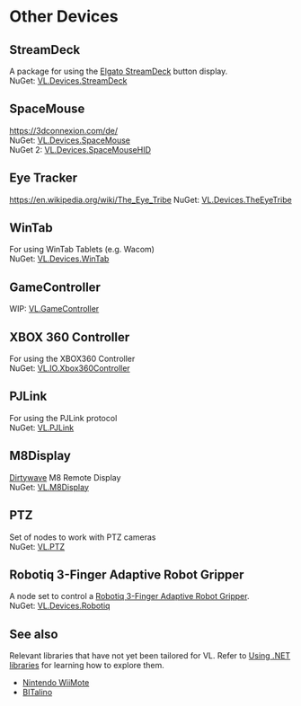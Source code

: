 # Other Devices

## StreamDeck
A package for using the [Elgato StreamDeck](https://www.elgato.com/us/en/p/stream-deck-mk2-black) button display.  
NuGet: [VL.Devices.StreamDeck](https://www.nuget.org/packages/VL.Devices.StreamDeck)

## SpaceMouse
https://3dconnexion.com/de/  
NuGet: [VL.Devices.SpaceMouse](https://www.nuget.org/packages/VL.Devices.SpaceMouse)  
NuGet 2: [VL.Devices.SpaceMouseHID](https://www.nuget.org/packages/VL.Devices.SpaceMouseHID)

## Eye Tracker
https://en.wikipedia.org/wiki/The_Eye_Tribe
NuGet: [VL.Devices.TheEyeTribe](https://www.nuget.org/packages/VL.Devices.TheEyeTribe)

## WinTab
For using WinTab Tablets (e.g. Wacom)  
NuGet: [VL.Devices.WinTab](https://www.nuget.org/packages/VL.Devices.WinTab)

## GameController
WIP: [VL.GameController](https://forum.vvvv.org/t/vl-gamecontroller/20570)

## XBOX 360 Controller
For using the XBOX360 Controller  
NuGet: [VL.IO.Xbox360Controller](https://www.nuget.org/packages/VL.IO.Xbox360Controller)
 		
## PJLink
For using the PJLink protocol  
NuGet: [VL.PJLink](https://www.nuget.org/packages/VL.PJLink) 

## M8Display
[Dirtywave](https://dirtywave.com/) M8 Remote Display  
NuGet: [VL.M8Display](https://www.nuget.org/packages/VL.M8Display)

## PTZ
Set of nodes to work with PTZ cameras  
NuGet: [VL.PTZ](https://www.nuget.org/packages/VL.PTZ)

## Robotiq 3-Finger Adaptive Robot Gripper
A node set to control a [Robotiq 3-Finger Adaptive Robot Gripper](https://robotiq.com/products/adaptive-grippers#Three-Finger-Gripper).  
NuGet: [VL.Devices.Robotiq](https://www.nuget.org/packages/VL.Devices.Robotiq)

## See also
Relevant libraries that have not yet been tailored for VL. Refer to [Using .NET libraries](../extending/using-net-libraries.md) for learning how to explore them.
* [Nintendo WiiMote](https://www.nuget.org/packages/WiimoteLib/)
* [BITalino](https://www.nuget.org/packages/Bitalino.Net/)
